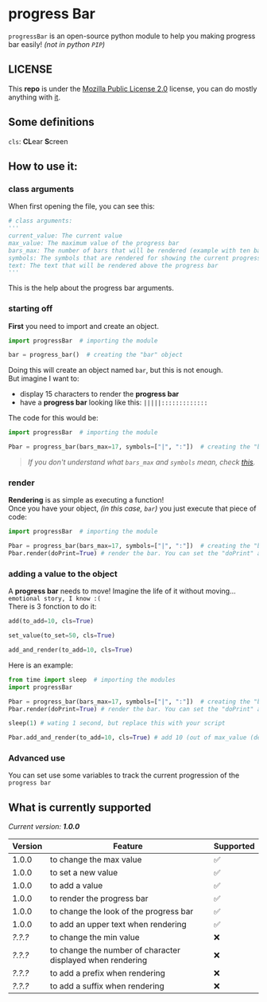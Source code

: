 # progress Bar
`progressBar` is an open-source python module to help you making progress bar easily! *(not in python `PIP`)*

## **LICENSE**
This **repo** is under the [Mozilla Public License 2.0](https://choosealicense.com/licenses/mpl-2.0/#) license, you can do mostly anything with [it](https://github.com/Geming400/progressBar).

## Some definitions
`cls`: **CL**ear **S**creen

## How to use it:
### class arguments
When first opening the file, you can see this:
```py
# class arguments:
'''
current_value: The current value
max_value: The maximum value of the progress bar
bars_max: The number of bars that will be rendered (example with ten bars: ----------)
symbols: The symbols that are rendered for showing the current progress bar state (the first index is the full bar and the second is the empty bar)
text: The text that will be rendered above the progress bar
'''
```
This is the help about the progress bar arguments.

### starting off
**First** you need to import and create an object.
```py
import progressBar  # importing the module

bar = progress_bar()  # creating the "bar" object
```
Doing this will create an object named `bar`, but this is not enough.\
But imagine I want to:
- display 15 characters to render the **progress bar**
- have a **progress bar** looking like this: `|||||:::::::::::::`

The code for this would be:
```py
import progressBar  # importing the module

Pbar = progress_bar(bars_max=17, symbols=["|", ":"])  # creating the "bar" object
```
> *If you don't understand what `bars_max` and `symbols` mean, check [this](https://github.com/Geming400/progressBar/blob/main/README.md#how-to-use-it).*

### render
**Rendering** is as simple as executing a function!\
Once you have your object, *(in this case, `bar`)* you just execute that piece of code:
```py
import progressBar  # importing the module

Pbar = progress_bar(bars_max=17, symbols=["|", ":"])  # creating the "bar" object
Pbar.render(doPrint=True) # render the bar. You can set the "doPrint" argument to False to prevent the printing. (by default True)
```

### adding a value to the object
A **progress bar** needs to move! Imagine the life of it without moving... `emotional story, I know :(`\
There is 3 fonction to do it:
```py
add(to_add=10, cls=True)
```

```py
set_value(to_set=50, cls=True)
```

```py
add_and_render(to_add=10, cls=True)
```

Here is an example:
```py
from time import sleep  # importing the modules
import progressBar

Pbar = progress_bar(bars_max=17, symbols=["|", ":"])  # creating the "bar" object
Pbar.render(doPrint=True) # render the bar. You can set the "doPrint" argument to False to prevent the printing. (by default True)

sleep(1) # wating 1 second, but replace this with your script

Pbar.add_and_render(to_add=10, cls=True) # add 10 (out of max_value (default: 100)) the the progress bar and then render it
```

### Advanced use
You can set use some variables to track the current progression of the `progress bar`

## What is currently supported
*Current version: **1.0.0***

| Version | Feature                                                    | Supported          |
| ------- | ---------------------------------------------------------- |------------------- |
| 1.0.0   | to change the max value                                    | :white_check_mark: |
| 1.0.0   | to set a new value                                         | :white_check_mark: |
| 1.0.0   | to add a value                                             | :white_check_mark: |
| 1.0.0   | to render the progress bar                                 | :white_check_mark: |
| 1.0.0   | to change the look of the progress bar                     | :white_check_mark: |
| 1.0.0   | to add an upper text when rendering                        | :white_check_mark: |
| *?.?.?* | to change the min value                                    | :x:                 |
| *?.?.?* | to change the number of character displayed when rendering | :x:                 |
| *?.?.?* | to add a prefix when rendering                             | :x:                 |
| *?.?.?* | to add a suffix when rendering                             | :x:                 |
